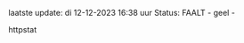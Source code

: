 laatste update: 
di 12-12-2023 16:38   uur 
Status: FAALT - geel - 
<div class="service Y">httpstat</div>